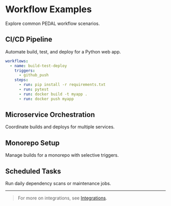 # Workflow Examples

Explore common PEDAL workflow scenarios.

## CI/CD Pipeline
Automate build, test, and deploy for a Python web app.
```yaml
workflows:
  - name: build-test-deploy
    triggers:
      - github_push
    steps:
      - run: pip install -r requirements.txt
      - run: pytest
      - run: docker build -t myapp .
      - run: docker push myapp
```

## Microservice Orchestration
Coordinate builds and deploys for multiple services.

## Monorepo Setup
Manage builds for a monorepo with selective triggers.

## Scheduled Tasks
Run daily dependency scans or maintenance jobs.

---

> For more on integrations, see [Integrations](../integrations/index.md). 